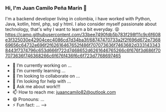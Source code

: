 ### Hi, I'm Juan Camilo Peña Marín 👋

I'm a backend developer living in colombia, i have worked with Python, Java, kotlin, html, php, sql y html. I also consider myself passionate about technology, that's why I want to learn a bit everyday.
😝
https://camo.githubusercontent.com/33bee7490fdb5b783f298f11c9c6f608e3f325030e42904cec4086cd7d34ba3f/68747470733a2f2f696d672e736869656c64732e696f2f62616467652f486f707073636f7463682d3331433438443f7374796c653d666f722d7468652d6261646765266c6f676f3d686f707073636f746368266c6f676f436f6c6f723d7768697465

- 🔭 I’m currently working on ...
- 🌱 I’m currently learning ...
- 👯 I’m looking to collaborate on ...
- 🤔 I’m looking for help with ...
- 💬 Ask me about work!!! 
-  📫 How to reach me: juaancamilo82@outlook.com
- 😄 Pronouns: ...
- ⚡ Fun fact: ...
-->
